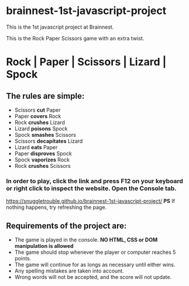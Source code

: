 # brainnest-1st-javascript-project

This is the 1st javascript project at Brainnest.

This is the Rock Paper Scissors game with an extra twist.

# Rock | Paper | Scissors | Lizard | Spock
## The rules are simple:
- Scissors **cut** Paper
- Paper **covers** Rock
- Rock **crushes** Lizard
- Lizard **poisons** Spock
- Spock **smashes** Scissors
- Scissors **decapitates** Lizard
- Lizard **eats** Paper
- Paper **disproves** Spock
- Spock **vaporizes** Rock
- Rock **crushes** Scissors

### In order to play, click the link and press F12 on your keyboard or right click to inspect the website. Open the Console tab.
https://snuggletrouble.github.io/brainnest-1st-javascript-project/
**PS** If nothing happens, try refreshing the page.

## Requirements of the project are:
- The game is played in the console. **NO HTML, CSS or DOM manipulation is allowed**
- The game should stop whenever the player or computer reaches 5 points.
- The game will continue for as longs as necessary until either wins.
- Any spelling mistakes are taken into account.
- Wrong words will not be accepted, and the score will not update.
